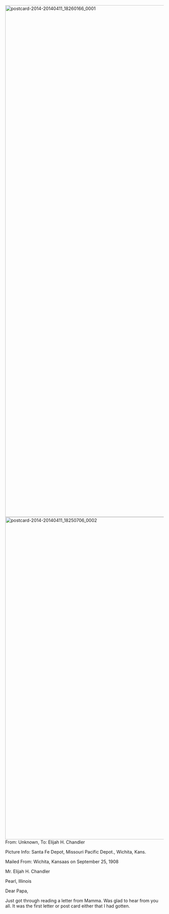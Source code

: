 <html><body><a href="http://107.170.91.122/wp-content/uploads/2014/04/postcard-2014-20140411_18260166_0001.jpg"><img class="alignnone size-full wp-image-155" src="http://107.170.91.122/wp-content/uploads/2014/04/postcard-2014-20140411_18260166_0001.jpg" alt="postcard-2014-20140411_18260166_0001" width="935" height="1627"></a> <a href="http://107.170.91.122/wp-content/uploads/2014/04/postcard-2014-20140411_18250706_0002.jpg"><img class="alignnone size-full wp-image-156" src="http://107.170.91.122/wp-content/uploads/2014/04/postcard-2014-20140411_18250706_0002.jpg" alt="postcard-2014-20140411_18250706_0002" width="1523" height="1025"></a>From: Unknown, To: Elijah H. Chandler

Picture Info: Santa Fe Depot, Missouri Pacific Depot., Wichita, Kans.

Mailed From: Wichita, Kansaas on September 25, 1908



Mr. Elijah H. Chandler

Pearl, Illinois



Dear Papa,

Just got through reading a letter from Mamma. Was glad to hear from you all. It was the first letter or post card either that I had gotten.



 </body></html>